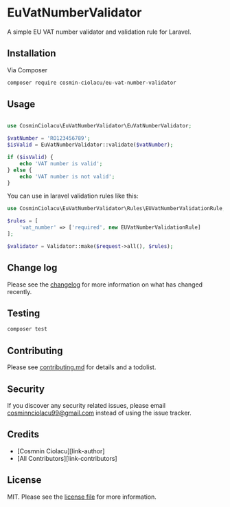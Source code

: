 # EuVatNumberValidator

A simple EU VAT number validator and validation rule for Laravel. 
## Installation

Via Composer

```bash
composer require cosmin-ciolacu/eu-vat-number-validator
```

## Usage
```php

use CosminCiolacu\EuVatNumberValidator\EuVatNumberValidator;

$vatNumber = 'RO123456789';
$isValid = EuVatNumberValidator::validate($vatNumber);

if ($isValid) {
    echo 'VAT number is valid';
} else {
    echo 'VAT number is not valid';
}
```

You can use in laravel validation rules like this:
```php
use CosminCiolacu\EuVatNumberValidator\Rules\EUVatNumberValidationRule;

$rules = [
    'vat_number' => ['required', new EUVatNumberValidationRule]
];

$validator = Validator::make($request->all(), $rules);
```

## Change log

Please see the [changelog](changelog.md) for more information on what has changed recently.

## Testing

```bash
composer test
```

## Contributing

Please see [contributing.md](contributing.md) for details and a todolist.

## Security

If you discover any security related issues, please email cosminnciolacu99@gmail.com instead of using the issue tracker.

## Credits

- [Cosmnin Ciolacu][link-author]
- [All Contributors][link-contributors]

## License

MIT. Please see the [license file](license.md) for more information. 
 
 
